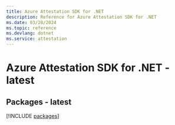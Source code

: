 ```yaml
---
title: Azure Attestation SDK for .NET
description: Reference for Azure Attestation SDK for .NET
ms.date: 03/28/2024
ms.topic: reference
ms.devlang: dotnet
ms.service: attestation
---
```

# Azure Attestation SDK for .NET - latest
## Packages - latest
[!INCLUDE [packages](attestation-index.md)]